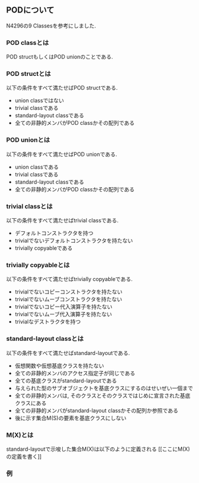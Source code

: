 ## PODについて
N4296の9 Classesを参考にしました.
### POD classとは
POD structもしくはPOD unionのことである.  

### POD structとは
以下の条件をすべて満たせばPOD structである.  
* union classではない
* trivial classである
* standard-layout classである
* 全ての非静的メンバがPOD classかその配列である

### POD unionとは
以下の条件をすべて満たせばPOD unionである.  
* union classである
* trivial classである
* standard-layout classである
* 全ての非静的メンバがPOD classかその配列である

### trivial classとは
以下の条件をすべて満たせばtrivial classである.  
* デフォルトコンストラクタを持つ
* trivialでないデフォルトコンストラクタを持たない
* trivially copyableである

### trivially copyableとは
以下の条件をすべて満たせばtrivially copyableである.  
* trivialでないコピーコンストラクタを持たない
* trivialでないムーブコンストラクタを持たない
* trivialでないコピー代入演算子を持たない
* trivialでないムーブ代入演算子を持たない
* trivialなデストラクタを持つ

### standard-layout classとは
以下の条件をすべて満たせばstandard-layoutである.  
* 仮想関数や仮想基底クラスを持たない
* 全ての非静的メンバのアクセス指定子が同じである
* 全ての基底クラスがstandard-layoutである
* 与えられた型のサブオブジェクトを基底クラスにするのはせいぜい一個まで
* 全ての非静的メンバは, そのクラスとそのクラスではじめに宣言された基底クラスにある
* 全ての非静的メンバがstandard-layout classかその配列か参照である
* 後に示す集合M(S)の要素を基底クラスにしない

### M(X)とは
standard-layoutで示唆した集合M(X)は以下のように定義される
[[ここにM(X)の定義を書く]]

### 例


